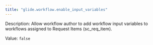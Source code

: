 ```yaml
---
title: "glide.workflow.enable_input_variables"
---
```


Description: Allow workflow author to add workflow input variables to workflows assigned to Request Items (sc_req_item).

Value: `false`